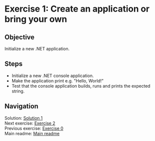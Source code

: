 # Exercise 1: Create an application or bring your own

## Objective

Initialize a new .NET application.

## Steps

* Initialize a new .NET console application.
* Make the application print e.g. "Hello, World!"
* Test that the console application builds, runs and prints the expected string.

## Navigation

Solution: [Solution 1](./solutions/1.helloworld/README.md)  
Next exercise: [Exercise 2](./exercise-2.md)  
Previous exercise: [Exercise 0](./exercise-0.md)  
Main readme: [Main readme](./README.md)  
